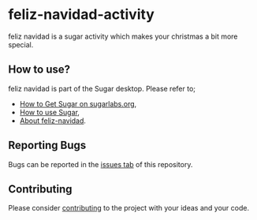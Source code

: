 # feliz-navidad-activity #

feliz navidad is a sugar activity which makes your christmas a bit more special.

How to use?
-----------

feliz navidad is part of the Sugar desktop.  Please refer to;

* [How to Get Sugar on sugarlabs.org](https://sugarlabs.org/),
* [How to use Sugar](https://help.sugarlabs.org/),
* [About feliz-navidad](https://activities.sugarlabs.org/en-US/sugar/addon/4623).

Reporting Bugs
--------------

Bugs can be reported in the
[issues tab](https://github.com/sugarlabs/feliz-navidad-activity/issues)
of this repository.

Contributing
------------

Please consider [contributing](https://github.com/sugarlabs/sugar-docs/blob/master/src/contributing.md) to the project with your ideas and your code.
